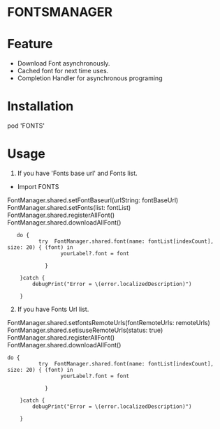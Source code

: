 # FONTSMANAGER 
   
# Feature
   * Download Font asynchronously.
   * Cached font for next time uses.
   * Completion Handler for asynchronous programing
   
# Installation
   pod 'FONTS'

# Usage

  1. If you have 'Fonts base url' and Fonts list.

  * Import FONTS   

   FontManager.shared.setFontBaseurl(urlString: fontBaseUrl)
   FontManager.shared.setFonts(list: fontList)
   FontManager.shared.registerAllFont()
   FontManager.shared.downloadAllFont()
   
       do {
              try  FontManager.shared.font(name: fontList[indexCount], size: 20) { (font) in
                     yourLabel?.font = font

                }

        }catch {
            debugPrint("Error = \(error.localizedDescription)")

        }
        
        
 2. If you have Fonts Url list.
 
 FontManager.shared.setfontsRemoteUrls(fontRemoteUrls: remoteUrls)
 FontManager.shared.setisuseRemoteUrls(status: true)
 FontManager.shared.registerAllFont()
 FontManager.shared.downloadAllFont()
 
    do {
              try  FontManager.shared.font(name: fontList[indexCount], size: 20) { (font) in
                     yourLabel?.font = font

                }

        }catch {
            debugPrint("Error = \(error.localizedDescription)")

        }
        
        
        
